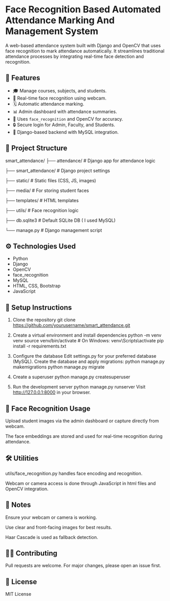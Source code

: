 # Face Recognition Based Automated Attendance Marking And Management System 
A web-based attendance system built with Django and OpenCV that uses face recognition to mark attendance automatically. It streamlines traditional attendance processes by integrating real-time face detection and recognition.

## 🔧 Features

- 🎓 Manage courses, subjects, and students.
- 📸 Real-time face recognition using webcam.
- 🗓️ Automatic attendance marking.
- 📊 Admin dashboard with attendance summaries.
- 🧠 Uses `face_recognition` and OpenCV for accuracy.
- 🔒 Secure login for Admin, Faculty, and Students.
- 📂 Django-based backend with MySQL integration.

## 📁 Project Structure
smart_attendance/
├── attendance/ # Django app for attendance logic

├── smart_attendance/ # Django project settings

├── static/ # Static files (CSS, JS, images)

├── media/ # For storing student faces

├── templates/ # HTML templates

├── utils/ # Face recognition logic

├── db.sqlite3 # Default SQLite DB ( I used MySQL)

└── manage.py # Django management script


## ⚙️ Technologies Used

- Python
- Django
- OpenCV
- face_recognition
- MySQL 
- HTML, CSS, Bootstrap
- JavaScript

## 🚀 Setup Instructions

1. Clone the repository
              git clone https://github.com/yourusername/smart_attendance.git
   
2. Create a virtual environment and install dependencies
   python -m venv venv
   source venv/bin/activate  # On Windows: venv\Scripts\activate
   pip install -r requirements.txt
   
3. Configure the database
   Edit settings.py for your preferred database (MySQL). Create the database and apply migrations:
   python manage.py makemigrations
   python manage.py migrate
   
4. Create a superuser
   python manage.py createsuperuser

5. Run the development server
   python manage.py runserver
   Visit http://127.0.0.1:8000 in your browser.


## 📸 Face Recognition Usage

Upload student images via the admin dashboard or capture directly from webcam.

The face embeddings are stored and used for real-time recognition during attendance.

## 🛠️ Utilities

utils/face_recognition.py handles face encoding and recognition.

Webcam or camera access is done through JavaScript  in html files and OpenCV integration.

## 📌 Notes
Ensure your webcam or camera   is working.

Use clear and front-facing images for best results.

Haar Cascade is used as fallback detection.

## 🧑‍💻 Contributing

Pull requests are welcome. For major changes, please open an issue first.

## 📃 License

MIT License






